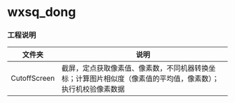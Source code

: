 # wxsq_dong

### 工程说明

文件夹 | 说明
------- | -------
CutoffScreen| 截屏，定点获取像素值、像素数，不同机器转换坐标；计算图片相似度（像素值的平均值，像素数）；执行机校验像素数据
